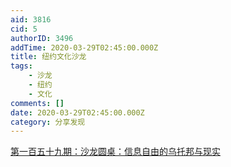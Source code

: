 ```yaml
---
aid: 3816
cid: 5
authorID: 3496
addTime: 2020-03-29T02:45:00.000Z
title: 纽约文化沙龙
tags:
    - 沙龙
    - 纽约
    - 文化
comments: []
date: 2020-03-29T02:45:00.000Z
category: 分享发现
---
```


[第一百五十九期：沙龙圆桌：信息自由的乌托邦与现实](https://nyshalong.com/event/159)
